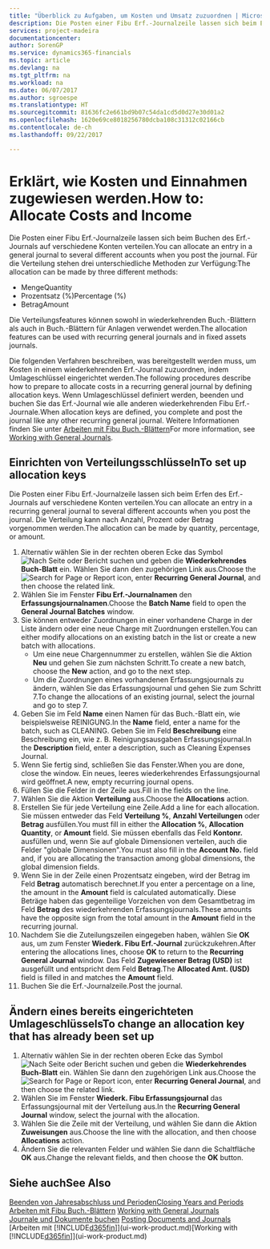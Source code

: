```yaml
---
title: "Überblick zu Aufgaben, um Kosten und Umsatz zuzuordnen | Microsoft Docs"
description: Die Posten einer Fibu Erf.-Journalzeile lassen sich beim Erfen des Erf.-Journals auf verschiedene Konten verteilen.
services: project-madeira
documentationcenter: 
author: SorenGP
ms.service: dynamics365-financials
ms.topic: article
ms.devlang: na
ms.tgt_pltfrm: na
ms.workload: na
ms.date: 06/07/2017
ms.author: sgroespe
ms.translationtype: HT
ms.sourcegitcommit: 81636fc2e661bd9b07c54da1cd5d0d27e30d01a2
ms.openlocfilehash: 1620e69ce8018256780dcba108c31312c02166cb
ms.contentlocale: de-ch
ms.lasthandoff: 09/22/2017

---
```

# <a name="how-to-allocate-costs-and-income"></a><span data-ttu-id="1ebca-103">Erklärt, wie Kosten und Einnahmen zugewiesen werden.</span><span class="sxs-lookup"><span data-stu-id="1ebca-103">How to: Allocate Costs and Income</span></span>
<span data-ttu-id="1ebca-104">Die Posten einer Fibu Erf.-Journalzeile lassen sich beim Buchen des Erf.-Journals auf verschiedene Konten verteilen.</span><span class="sxs-lookup"><span data-stu-id="1ebca-104">You can allocate an entry in a general journal to several different accounts when you post the journal.</span></span> <span data-ttu-id="1ebca-105">Für die Verteilung stehen drei unterschiedliche Methoden zur Verfügung:</span><span class="sxs-lookup"><span data-stu-id="1ebca-105">The allocation can be made by three different methods:</span></span>

* <span data-ttu-id="1ebca-106">Menge</span><span class="sxs-lookup"><span data-stu-id="1ebca-106">Quantity</span></span>
* <span data-ttu-id="1ebca-107">Prozentsatz (%)</span><span class="sxs-lookup"><span data-stu-id="1ebca-107">Percentage (%)</span></span>
* <span data-ttu-id="1ebca-108">Betrag</span><span class="sxs-lookup"><span data-stu-id="1ebca-108">Amount</span></span>

<span data-ttu-id="1ebca-109">Die Verteilungsfeatures können sowohl in wiederkehrenden Buch.-Blättern als auch in Buch.-Blättern für Anlagen verwendet werden.</span><span class="sxs-lookup"><span data-stu-id="1ebca-109">The allocation features can be used with recurring general journals and in fixed assets journals.</span></span>
<!--You can also distribute the cost or revenue of a line to an intercompany partner when you post a sales or purchase document. When you post the document, a line will be posted in your general journal, and a corresponding line will be created in the intercompany outbox.-->

<span data-ttu-id="1ebca-110">Die folgenden Verfahren beschreiben, was bereitgestellt werden muss, um Kosten in einem wiederkehrenden Erf.-Journal zuzuordnen, indem Umlageschlüssel eingerichtet werden.</span><span class="sxs-lookup"><span data-stu-id="1ebca-110">The following procedures describe how to prepare to allocate costs in a recurring general journal by defining allocation keys.</span></span> <span data-ttu-id="1ebca-111">Wenn Umlageschlüssel definiert werden, beenden und buchen Sie das Erf.-Journal wie alle anderen wiederkehrenden Fibu Erf.-Journale.</span><span class="sxs-lookup"><span data-stu-id="1ebca-111">When allocation keys are defined, you complete and post the journal like any other recurring general journal.</span></span> <span data-ttu-id="1ebca-112">Weitere Informationen finden Sie unter [Arbeiten mit Fibu Buch.-Blättern](ui-work-general-journals.md)</span><span class="sxs-lookup"><span data-stu-id="1ebca-112">For more information, see [Working with General Journals](ui-work-general-journals.md).</span></span>

## <a name="to-set-up-allocation-keys"></a><span data-ttu-id="1ebca-113">Einrichten von Verteilungsschlüsseln</span><span class="sxs-lookup"><span data-stu-id="1ebca-113">To set up allocation keys</span></span>
<span data-ttu-id="1ebca-114">Die Posten einer Fibu Erf.-Journalzeile lassen sich beim Erfen des Erf.-Journals auf verschiedene Konten verteilen.</span><span class="sxs-lookup"><span data-stu-id="1ebca-114">You can allocate an entry in a recurring general journal to several different accounts when you post the journal.</span></span> <span data-ttu-id="1ebca-115">Die Verteilung kann nach Anzahl, Prozent oder Betrag vorgenommen werden.</span><span class="sxs-lookup"><span data-stu-id="1ebca-115">The allocation can be made by quantity, percentage, or amount.</span></span>
1. <span data-ttu-id="1ebca-116">Alternativ wählen Sie in der rechten oberen Ecke das Symbol ![Nach Seite oder Bericht suchen](media/ui-search/search_small.png "Nach Seite oder Bericht suchen") und geben die **Wiederkehrendes Buch-Blatt** ein. Wählen Sie dann den zugehörigen Link aus.</span><span class="sxs-lookup"><span data-stu-id="1ebca-116">Choose the ![Search for Page or Report](media/ui-search/search_small.png "Search for Page or Report icon") icon, enter **Recurring General Journal**, and then choose the related link.</span></span>
2. <span data-ttu-id="1ebca-117">Wählen Sie im Fenster **Fibu Erf.-Journalnamen** den **Erfassungsjournalnamen**.</span><span class="sxs-lookup"><span data-stu-id="1ebca-117">Choose the **Batch Name** field to open the **General Journal Batches** window.</span></span>
3. <span data-ttu-id="1ebca-118">Sie können entweder Zuordnungen in einer vorhandene Charge in der Liste ändern oder eine neue Charge mit Zuordnungen erstellen.</span><span class="sxs-lookup"><span data-stu-id="1ebca-118">You can either modify allocations on an existing batch in the list or create a new batch with allocations.</span></span>
   * <span data-ttu-id="1ebca-119">Um eine neue Chargennummer zu erstellen, wählen Sie die Aktion **Neu** und gehen Sie zum nächsten Schritt.</span><span class="sxs-lookup"><span data-stu-id="1ebca-119">To create a new batch, choose the **New** action, and go to the next step.</span></span>
   * <span data-ttu-id="1ebca-120">Um die Zuordnungen eines vorhandenen Erfassungsjournals zu ändern, wählen Sie das Erfassungsjournal und gehen Sie zum Schritt 7.</span><span class="sxs-lookup"><span data-stu-id="1ebca-120">To change the allocations of an existing journal, select the journal and go to step 7.</span></span>    
4. <span data-ttu-id="1ebca-121">Geben Sie im Feld **Name** einen Namen für das Buch.-Blatt ein, wie beispielsweise REINIGUNG.</span><span class="sxs-lookup"><span data-stu-id="1ebca-121">In the **Name** field, enter a name for the batch, such as CLEANING.</span></span> <span data-ttu-id="1ebca-122">Geben Sie im Feld **Beschreibung** eine Beschreibung ein, wie z. B. Reinigungsausgaben Erfassungsjournal.</span><span class="sxs-lookup"><span data-stu-id="1ebca-122">In the **Description** field, enter a description, such as Cleaning Expenses Journal.</span></span>
5. <span data-ttu-id="1ebca-123">Wenn Sie fertig sind, schließen Sie das Fenster.</span><span class="sxs-lookup"><span data-stu-id="1ebca-123">When you are done, close the window.</span></span> <span data-ttu-id="1ebca-124">Ein neues, leeres wiederkehrendes Erfassungsjournal wird geöffnet.</span><span class="sxs-lookup"><span data-stu-id="1ebca-124">A new, empty recurring journal opens.</span></span>
6. <span data-ttu-id="1ebca-125">Füllen Sie die Felder in der Zeile aus.</span><span class="sxs-lookup"><span data-stu-id="1ebca-125">Fill in the fields on the line.</span></span>
7. <span data-ttu-id="1ebca-126">Wählen Sie die Aktion **Verteilung** aus.</span><span class="sxs-lookup"><span data-stu-id="1ebca-126">Choose the **Allocations** action.</span></span>
8. <span data-ttu-id="1ebca-127">Erstellen Sie für jede Verteilung eine Zeile.</span><span class="sxs-lookup"><span data-stu-id="1ebca-127">Add a line for each allocation.</span></span> <span data-ttu-id="1ebca-128">Sie müssen entweder das Feld **Verteilung %**, **Anzahl Verteilungen** oder **Betrag** ausfüllen.</span><span class="sxs-lookup"><span data-stu-id="1ebca-128">You must fill in either the **Allocation %**, **Allocation Quantity**, or **Amount** field.</span></span> <span data-ttu-id="1ebca-129">Sie müssen ebenfalls das Feld **Kontonr.** ausfüllen und, wenn Sie auf globale Dimensionen verteilen, auch die Felder "globale Dimensionen".</span><span class="sxs-lookup"><span data-stu-id="1ebca-129">You must also fill in the **Account No.** field and, if you are allocating the transaction among global dimensions, the global dimension fields.</span></span>
9. <span data-ttu-id="1ebca-130">Wenn Sie in der Zeile einen Prozentsatz eingeben, wird der Betrag im Feld **Betrag** automatisch berechnet.</span><span class="sxs-lookup"><span data-stu-id="1ebca-130">If you enter a percentage on a line, the amount in the **Amount** field is calculated automatically.</span></span> <span data-ttu-id="1ebca-131">Diese Beträge haben das gegenteilige Vorzeichen von dem Gesamtbetrag im Feld **Betrag** des wiederkehrenden Erfassungsjournals.</span><span class="sxs-lookup"><span data-stu-id="1ebca-131">These amounts have the opposite sign from the total amount in the **Amount** field in the recurring journal.</span></span>
10. <span data-ttu-id="1ebca-132">Nachdem Sie die Zuteilungszeilen eingegeben haben, wählen Sie **OK** aus, um zum Fenster **Wiederk. Fibu Erf.-Journal** zurückzukehren.</span><span class="sxs-lookup"><span data-stu-id="1ebca-132">After entering the allocations lines, choose **OK** to return to the **Recurring General Journal** window.</span></span> <span data-ttu-id="1ebca-133">Das Feld **Zugewiesener Betrag (USD)** ist ausgefüllt und entspricht dem Feld **Betrag**.</span><span class="sxs-lookup"><span data-stu-id="1ebca-133">The **Allocated Amt. (USD)** field is filled in and matches the **Amount** field.</span></span>
11. <span data-ttu-id="1ebca-134">Buchen Sie die Erf.-Journalzeile.</span><span class="sxs-lookup"><span data-stu-id="1ebca-134">Post the journal.</span></span>

## <a name="to-change-an-allocation-key-that-has-already-been-set-up"></a><span data-ttu-id="1ebca-135">Ändern eines bereits eingerichteten Umlageschlüssels</span><span class="sxs-lookup"><span data-stu-id="1ebca-135">To change an allocation key that has already been set up</span></span>
1. <span data-ttu-id="1ebca-136">Alternativ wählen Sie in der rechten oberen Ecke das Symbol ![Nach Seite oder Bericht suchen](media/ui-search/search_small.png "Nach Seite oder Bericht suchen") und geben die **Wiederkehrendes Buch-Blatt** ein. Wählen Sie dann den zugehörigen Link aus.</span><span class="sxs-lookup"><span data-stu-id="1ebca-136">Choose the ![Search for Page or Report](media/ui-search/search_small.png "Search for Page or Report icon") icon, enter **Recurring General Journal**, and then choose the related link.</span></span>
2. <span data-ttu-id="1ebca-137">Wählen Sie im Fenster **Wiederk. Fibu Erfassungsjournal** das Erfassungsjournal mit der Verteilung aus.</span><span class="sxs-lookup"><span data-stu-id="1ebca-137">In the **Recurring General Journal** window, select the journal with the allocation.</span></span>
3. <span data-ttu-id="1ebca-138">Wählen Sie die Zeile mit der Verteilung, und wählen Sie dann die Aktion **Zuweisungen** aus.</span><span class="sxs-lookup"><span data-stu-id="1ebca-138">Choose the line with the allocation, and then choose **Allocations** action.</span></span>
4. <span data-ttu-id="1ebca-139">Ändern Sie die relevanten Felder und wählen Sie dann die Schaltfläche **OK** aus.</span><span class="sxs-lookup"><span data-stu-id="1ebca-139">Change the relevant fields, and then choose the **OK** button.</span></span>

## <a name="see-also"></a><span data-ttu-id="1ebca-140">Siehe auch</span><span class="sxs-lookup"><span data-stu-id="1ebca-140">See Also</span></span>
[<span data-ttu-id="1ebca-141">Beenden von Jahresabschluss und Perioden</span><span class="sxs-lookup"><span data-stu-id="1ebca-141">Closing Years and Periods</span></span>](year-close-years-periods.md)  
<span data-ttu-id="1ebca-142">[Arbeiten mit Fibu Buch.-Blättern](ui-work-general-journals.md)  </span><span class="sxs-lookup"><span data-stu-id="1ebca-142">[Working with General Journals](ui-work-general-journals.md)  </span></span>  
<span data-ttu-id="1ebca-143">[Journale und Dokumente buchen](ui-post-documents-journals.md)  </span><span class="sxs-lookup"><span data-stu-id="1ebca-143">[Posting Documents and Journals](ui-post-documents-journals.md)  </span></span>  
<span data-ttu-id="1ebca-144">[Arbeiten mit [!INCLUDE[d365fin](includes/d365fin_md.md)]](ui-work-product.md)</span><span class="sxs-lookup"><span data-stu-id="1ebca-144">[Working with [!INCLUDE[d365fin](includes/d365fin_md.md)]](ui-work-product.md)</span></span>

